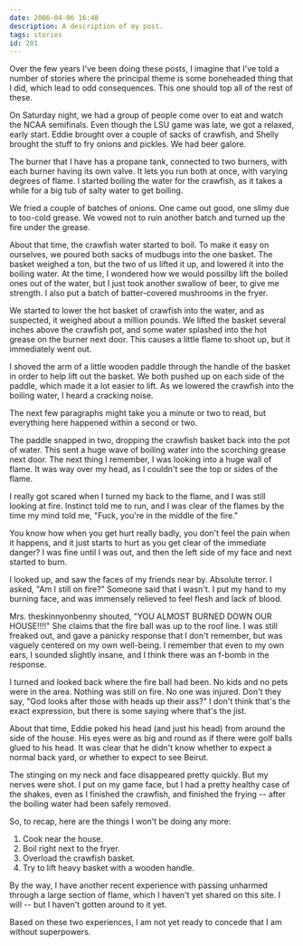 ```yaml
---
date: 2006-04-06 16:48
description: A description of my post.
tags: stories
id: 201
---
```

Over the few years I've been doing these posts, I imagine that I've told a number of stories where the principal theme is some boneheaded thing that I did, which lead to odd consequences.  This one should top all of the rest of these.  

On Saturday night, we had a group of people come over to eat and watch the NCAA semifinals.  Even though the LSU game was late, we got a relaxed, early start.  Eddie brought over a couple of sacks of crawfish, and Shelly brought the stuff to fry onions and pickles.  We had beer galore.
<!--more-->
The burner that I have has a propane tank, connected to two burners, with each burner having its own valve.  It lets you run both at once, with varying degrees of flame.  I started boiling the water for the crawfish, as it takes a while for a big tub of salty water to get boiling.

We fried a couple of batches of onions.  One came out good, one slimy due to too-cold grease.  We vowed not to ruin another batch and turned up the fire under the grease.

About that time, the crawfish water started to boil.  To make it easy on ourselves, we poured both sacks of mudbugs into the one basket.  The basket weighed a ton, but the two of us lifted it up, and lowered it into the boiling water.  At the time, I wondered how we would possilby lift the boiled ones out of the water, but I just took another swallow of beer, to give me strength.  I also put a batch of batter-covered mushrooms in the fryer.

We started to lower the hot basket of crawfish into the water, and as suspected, it weighed about a million pounds.  We lifted the basket several inches above the crawfish pot, and some water splashed into the hot grease on the burner next door.  This causes a little flame to shoot up, but it immediately went out.  

I shoved the arm of a little wooden paddle through the handle of the basket in order to help lift out the basket.  We both pushed up on each side of the paddle, which made it a lot easier to lift.  As we lowered the crawfish into the boiling water, I heard a cracking noise.

The next few paragraphs might take you a minute or two to read, but everything here happened within a second or two.

The paddle snapped in two, dropping the crawfish basket back into the pot of water.  This sent a huge wave of boiling water into the scorching grease next door.  The next thing I remember, I was looking into a huge wall of flame.  It was way over my head, as I couldn't see the top or sides of the flame.

I really got scared when I turned my back to the flame, and I was still looking at fire.  Instinct told me to run, and I was clear of the flames by the time my mind told me, "Fuck, you're in the middle of the fire."

You know how when you get hurt really badly, you don't feel the pain when it happens, and it just starts to hurt as you get clear of the immediate danger?  I was fine until I was out, and then the left side of my face and next started to burn.

I looked up, and saw the faces of my friends near by.  Absolute terror.  I asked, "Am I still on fire?"  Someone said that I wasn't.  I put my hand to my burning face, and was immensely relieved to feel flesh and lack of blood.

Mrs. theskinnyonbenny shouted, "YOU ALMOST BURNED DOWN OUR HOUSE!!!!"  She claims that the fire ball was up to the roof line.  I was still freaked out, and gave a panicky response that I don't remember, but was vaguely centered on my own well-being.  I remember that even to my own ears, I sounded slightly insane, and I think there was an f-bomb in the response.  

I turned and looked back where the fire ball had been.  No kids and no pets were in the area.  Nothing was still on fire.  No one was injured.  Don't they say, "God looks after those with heads up their ass?"  I don't think that's the exact expression, but there is some saying where that's the jist.

About that time, Eddie poked his head (and just his head) from around the side of the house.  His eyes were as big and round as if there were golf balls glued to his head.  It was clear that he didn't know whether to expect a normal back yard, or whether to expect to see Beirut.

The stinging on my neck and face disappeared pretty quickly.  But my nerves were shot.  I put on my game face, but I had a pretty healthy case of the shakes, even as I finished the crawfish, and finished the frying -- after the boiling water had been safely removed.

So, to recap, here are the things I won't be doing any more:

<ol><li>Cook near the house.</li><li>Boil right next to the fryer.</li><li>Overload the crawfish basket.</li><li>Try to lift heavy basket with a wooden handle.</li></ol>

By the way, I have another recent experience with passing unharmed through a large section of flame, which I haven't yet shared on this site.  I will -- but I haven't gotten around to it yet.

Based on these two experiences, I am not yet ready to concede that I am without superpowers.

